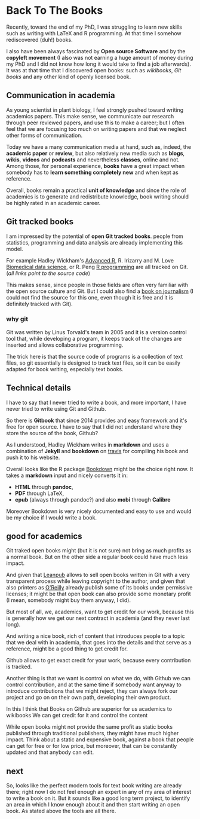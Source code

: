# Back To The Books

Recently, toward the end of my PhD, I was struggling to learn new
skills such as writing with LaTeX and R programming.
At that time I somehow rediscovered (duh!) books.

I also have been always fascinated by **Open source
Software** and by the **copyleft movement** (I also was not earning a
huge amount of money during my PhD and I did not know how long it would take to
find a job afterwards). It was at that time that I discovered
open books: such as *wikibooks*, *Git books* and any other kind of openly
licensed book.

## Communication in academia

As young scientist in plant biology, I feel strongly pushed toward writing
academics papers. This make sense, we communicate our research through peer
reviewed papers, and use this to make a career; but I often feel that we are
focusing too much on writing papers and that we neglect other forms of
communication.

Today we have a many communication media at hand, such as, indeed, the
**academic paper** or **review**, but also relatively new media such as **blogs**,
**wikis**, **videos** and **podcasts** and nevertheless **classes**, online
and not. Among those, for personal experience, **books** have a great impact when
somebody has to **learn something completely new** and when kept as reference.

Overall, books remain a practical **unit of knowledge** and since the role of
academics is to generate and redistribute knowledge, book writing should be highly
rated in an academic career.

## Git tracked books

I am impressed by the potential of **open Git tracked books**. people from statistics, programming and data analysis are already implementing this model.

For example Hadley Wickham's [Advanced R](https://github.com/hadley/adv-r),
R. Irizarry and M. Love [Biomedical data science](https://github.com/genomicsclass/book),
or R. Peng [R programming](https://github.com/rdpeng/rprogdatascience) are all
tracked on Git. (*all links point to the source code*)

This makes sense, since people in those fields are often very familiar with the
open source culture and Git. But I could also find a [book on journalism](https://www.gitbook.com/book/towcenter/curious-journalist-s-guide-to-data/details)
(I could not find the source for this one, even though it is free and it is
definitely tracked with Git).

### why git

Git was written by Linus Torvald's team in 2005 and it is a version control tool
that, while developing a program, it keeps track of the changes are inserted and
allows collaborative programming.

The trick here is that the source code of programs is a collection of text files,
so git essentially is designed to track text files, so it can be easily adapted
for book writing, especially text books.

## Technical details

I have to say that I never tried to write a book, and more important, I have never
tried to write using Git and Github.

So there is **Gitbook** that since 2014 provides and easy framework and it's free
for open source. I have to say that I did not understand where they store the
source of the book, Github?

As I understood, Hadley Wickham writes in **markdown** and uses a combination of
**Jekyll** and **bookdown** on [travis](https://travis-ci.org/) for compiling his
book and push it to his website.

Overall looks like the R package [Bookdown](https://bookdown.org/yihui/bookdown/)
might be the choice right now. It takes a **markdown** input and nicely converts it in:

- **HTML** through **pandoc**,
- **PDF** through LaTeX,
- **epub** (always through pandoc?) and also **mobi** through **Calibre**

Moreover Bookdown is very nicely documented and easy to use
and would be my choice if I would write a book.

## good for academics

Git traked open books might (but it is not sure) not bring as much profits as a
normal book. But on the other side a regular book could have much less impact.

And given that [Leanpub](https://leanpub.com/) allows to sell open books written in Git
with a very transparent process while leaving copyright to the author, and given that also
printers as [O'Reilly](https://www.oreilly.com/)
already publish some of its books under permissive licenses; it might be that open
book can also provide some monetary profit (I mean, somebody might buy them anyway,
I did).

But most of all, we, academics, want to get credit for our work, because this is
generally how we get our next contract in academia (and they never last long).

And writing a nice book, rich of content that introduces people to a topic that
we deal with in academia, that goes into the details and that serve as a reference,
might be a good thing to get credit for.

Github allows to get exact credit for your work, because every contribution is tracked.

Another thing is that we want is control on what we do, with Github we can control
contribution, and at the same time if somebody want anyway to introduce
contributions that we might reject, they can always fork our project and go on
on their own path, developing their own product.

In this I think that Books on Github are superior for us academics to wikibooks
We can get credit for it and control the content

While open books might not provide the same profit as static books published
through traditional publishers, they might have much higher impact. Think about a static and expensive book, against a book that people can get for free or for low price, but
moreover, that can be constantly updated and that anybody can edit.

## next

So, looks like the perfect modern tools for text book writing are already there;
right now I do not feel enough
an expert in any of my area of interest to write a book on it. But it sounds like
a good long term project, to identify an area in which I know enough about it
and then start writing an open book. As stated above the tools are all there.
